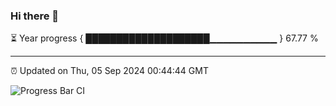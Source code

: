 ### Hi there 👋

⏳ Year progress { ████████████████████▁▁▁▁▁▁▁▁▁▁ } 67.77 %

---

⏰ Updated on Thu, 05 Sep 2024 00:44:44 GMT

![Progress Bar CI](https://github.com/Shyam-Makwana/GitHub-Actions-Demo/workflows/Progress%20Bar%20CI/badge.svg)
